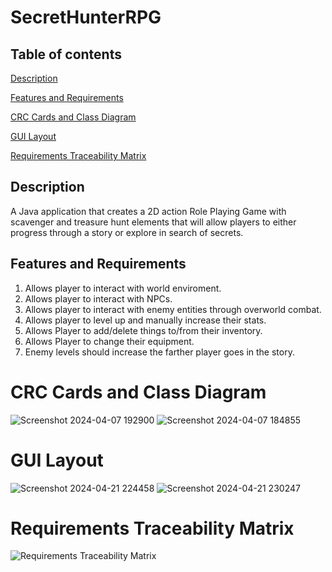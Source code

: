 # SecretHunterRPG

## Table of contents
[Description](https://github.com/YosefVal/SecretHunterRPG/blob/main/README.md#Description)

[Features and Requirements](https://github.com/YosefVal/SecretHunterRPG/blob/main/README.md#Features-and-Requirements)

[CRC Cards and Class Diagram](https://github.com/YosefVal/SecretHunterRPG/blob/main/README.md#CRC-Cards-and-Class-Diagram)

[GUI Layout](https://github.com/YosefVal/SecretHunterRPG/blob/main/README.md#GUI-Layout)

[Requirements Traceability Matrix](https://github.com/YosefVal/SecretHunterRPG/blob/main/README.md#Requirements-Traceability-Matrix)

## Description
A Java application that creates a 2D action Role Playing Game with scavenger and treasure hunt elements that will allow players to either progress through a story or explore in search of secrets.

## Features and Requirements
1. Allows player to interact with world enviroment.
2. Allows player to interact with NPCs.
3. Allows player to interact with enemy entities through overworld combat.
4. Allows player to level up and manually increase their stats.
5. Allows Player to add/delete things to/from their inventory.
6. Allows Player to change their equipment.
7. Enemy levels should increase the farther player goes in the story.

# CRC Cards and Class Diagram
![Screenshot 2024-04-07 192900](https://github.com/YosefVal/SecretHunterRPG/assets/164386596/93fb1861-3c77-4f2c-ab85-29761a65d1bb)
![Screenshot 2024-04-07 184855](https://github.com/YosefVal/SecretHunterRPG/assets/164386596/07b06801-0102-421e-a0e0-a0e3de475bb7)

# GUI Layout
![Screenshot 2024-04-21 224458](https://github.com/YosefVal/SecretHunterRPG/assets/164386596/ce44c0fd-baf1-42ad-8faa-7ee6d6e9cbbd)
![Screenshot 2024-04-21 230247](https://github.com/YosefVal/SecretHunterRPG/assets/164386596/d3fe491f-cae1-4aa1-882d-211e955bbf20)

# Requirements Traceability Matrix
![Requirements Traceability Matrix](https://github.com/YosefVal/SecretHunterRPG/assets/164386596/4d6719f4-6166-4dfd-b022-53c8e4ca4dbd)
